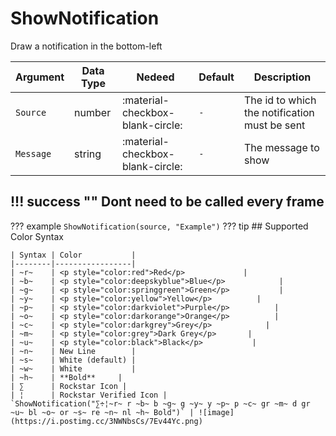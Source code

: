 # ShowNotification
Draw a notification in the bottom-left

| Argument              | Data Type                            | Nedeed                    | Default         | Description
| ----------------------| ------------------------------------ | ------------------------- |-----------------|-------------
| `Source`                | number | :material-checkbox-blank-circle: | `-` | The id to which the notification must be sent
| `Message`                | string | :material-checkbox-blank-circle: | `-` | The message to show

!!! success ""
    Dont need to be called every frame
---
??? example
    ```
    ShowNotification(source, "Example")
    ```
??? tip
    ## Supported Color Syntax

    | Syntax | Color           |
    |--------|-----------------|
    | ~r~    | <p style="color:red">Red</p>             |
    | ~b~    | <p style="color:deepskyblue">Blue</p>            |
    | ~g~    | <p style="color:springgreen">Green</p>           |    
    | ~y~    | <p style="color:yellow">Yellow</p>          |
    | ~p~    | <p style="color:darkviolet">Purple</p>          |
    | ~o~    | <p style="color:darkorange">Orange</p>          |
    | ~c~    | <p style="color:darkgrey">Grey</p>            |
    | ~m~    | <p style="color:grey">Dark Grey</p>       |
    | ~u~    | <p style="color:black">Black</p>           |
    | ~n~    | New Line        |
    | ~s~    | White (default) |
    | ~w~    | White           |
    | ~h~    | **Bold**     |
    | ∑      | Rockstar Icon |
    | ¦      | Rockstar Verified Icon |
    `ShowNotification("∑÷¦~r~ r ~b~ b ~g~ g ~y~ y ~p~ p ~c~ gr ~m~ d gr ~u~ bl ~o~ or ~s~ re ~n~ nl ~h~ Bold")` | ![image](https://i.postimg.cc/3NWNbsCs/7Ev44Yc.png)


